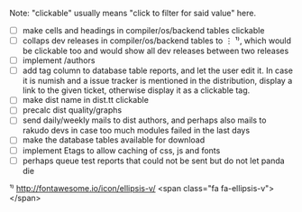 Note: "clickable" usually means "click to filter for said value" here.

- [ ] make cells and headings in compiler/os/backend tables clickable
- [ ] collaps dev releases in compiler/os/backend tables to ⋮ ¹⁾, which would be clickable too and would show all dev releases between two releases
- [ ] implement /authors
- [ ] add tag column to database table reports, and let the user edit it. In case it is numish and a issue tracker is mentioned in the distribution, display a link to the given ticket, otherwise display it as a clickable tag.
- [ ] make dist name in dist.tt clickable
- [ ] precalc dist quality/graphs
- [ ] send daily/weekly mails to dist authors, and perhaps also mails to rakudo devs in case too much modules failed in the last days
- [ ] make the database tables available for download
- [ ] implement Etags to allow caching of css, js and fonts
- [ ] perhaps queue test reports that could not be sent but do not let panda die

¹⁾ http://fontawesome.io/icon/ellipsis-v/ &lt;span class="fa fa-ellipsis-v">&lt;/span>
